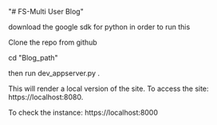 "# FS-Multi User Blog" 

download the google sdk for python in order to run this

Clone the repo from github

cd "Blog_path"

then run dev_appserver.py .

This will render a local version of the site. To access the site: https://localhost:8080.

To check the instance: https://localhost:8000